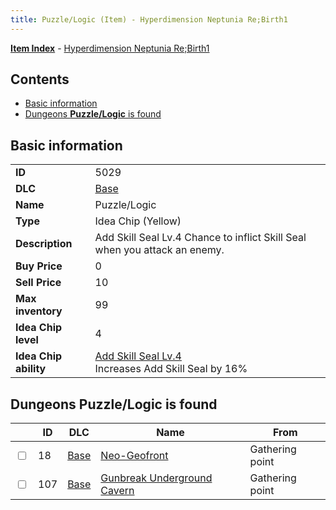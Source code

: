 ```yaml
---
title: Puzzle/Logic (Item) - Hyperdimension Neptunia Re;Birth1
---
```


[**Item Index**](/neptunia/rb1/item/index.html) - [Hyperdimension Neptunia Re;Birth1](/neptunia/rb1)

## Contents

- [Basic information](#basic-information)
- [Dungeons **Puzzle/Logic** is found](#dungeons-puzzle-logic-is-found)

## Basic information

|   |   |
| -- | -- |
| **ID** | 5029 |
| **DLC** | [Base](/neptunia/rb1/dlc/1-base.html) |
| **Name** | Puzzle/Logic |
| **Type** | Idea Chip (Yellow) |
| **Description** | Add Skill Seal Lv.4 Chance to inflict Skill Seal when you attack an enemy. |
| **Buy Price** | 0 |
| **Sell Price** | 10 |
| **Max inventory** | 99 |
| **Idea Chip level** | 4 |
| **Idea Chip ability** | [Add Skill Seal Lv.4](/neptunia/rb1/avatar/1-9528-add-skill-seal-lv-4.html)<br />Increases Add Skill Seal by 16% |


## Dungeons **Puzzle/Logic** is found

|    | ID | DLC | Name | From |
| -- | -- | --- | ---- | ---- |
| <input type="checkbox" id="rb1-dungeon-1-18" class="trackbox" /> | 18 | [Base](/neptunia/rb1/dlc/1-base.html) | [Neo-Geofront](/neptunia/rb1/dungeon/1-18-neo-geofront.html) | Gathering point |
| <input type="checkbox" id="rb1-dungeon-1-107" class="trackbox" /> | 107 | [Base](/neptunia/rb1/dlc/1-base.html) | [Gunbreak Underground Cavern](/neptunia/rb1/dungeon/1-107-gunbreak-underground-cavern.html) | Gathering point |
